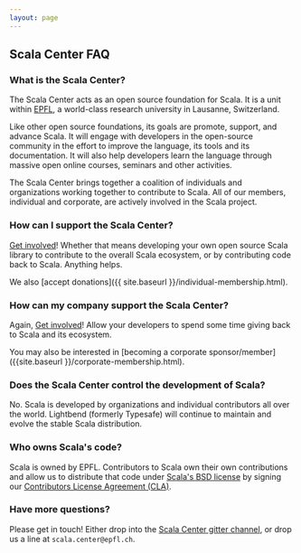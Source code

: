 ```yaml
---
layout: page
---
```


## Scala Center FAQ


### What is the Scala Center?

The Scala Center acts as an open source foundation for Scala. It is a unit
within [EPFL](http://epfl.ch), a world-class research university in Lausanne,
Switzerland.

Like other open source foundations, its goals are promote, support, and advance
Scala. It will engage with developers in the open-source community in the effort
to improve the language, its tools and its documentation. It will also help
developers learn the language through massive open online courses, seminars and
other activities.

The Scala Center brings together a coalition of individuals and organizations
working together to contribute to Scala.  All of our members, individual and
corporate, are actively involved in the Scala project.


### How can I support the Scala Center?

[Get involved](http://scala-lang.org/contribute/)! Whether that means developing
your own open source Scala library to contribute to the overall Scala ecosystem,
or by contributing code back to Scala. Anything helps.

We also [accept donations]({{ site.baseurl }}/individual-membership.html).

### How can my company support the Scala Center?

Again, [Get involved](http://scala-lang.org/contribute/)! Allow your developers to
spend some time giving back to Scala and its ecosystem.

You may also be interested in
[becoming a corporate sponsor/member]({{site.baseurl }}/corporate-membership.html).

### Does the Scala Center control the development of Scala?

No. Scala is developed by organizations and individual contributors all over the
world. Lightbend (formerly Typesafe) will continue to maintain and evolve the
stable Scala distribution.

### Who owns Scala's code?

Scala is owned by EPFL. Contributors to Scala own their own contributions and
allow us to distribute that code under [Scala's BSD license](http://scala-lang.org/license.html) by
signing our [Contributors License Agreement (CLA)](https://www.lightbend.com/contribute/cla/scala).

### Have more questions?

Please get in touch! Either drop into the [Scala Center gitter
channel](http://gitter.im/scala/center), or drop us a line at
`scala.center@epfl.ch`.

